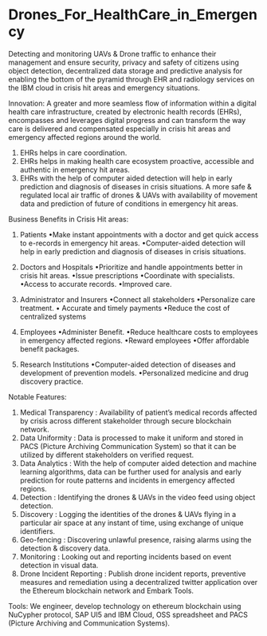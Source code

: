 # Drones_For_HealthCare_in_Emergency
Detecting and monitoring UAVs &amp; Drone traffic to enhance their management and ensure security, privacy and safety of citizens using object detection, decentralized data storage and predictive analysis for enabling the bottom of the pyramid through EHR and radiology services on the IBM cloud in crisis hit areas and emergency situations.

Innovation: A greater and more seamless flow of information within a digital health care infrastructure, created by electronic health records (EHRs), encompasses and leverages digital progress and can transform the way care is delivered and compensated especially in crisis hit areas and emergency affected regions around the world.
1. EHRs helps in care coordination.
2. EHRs helps in making health care ecosystem proactive, accessible and authentic in emergency hit areas.
3. EHRs with the help of computer aided detection will help in early prediction and diagnosis of diseases in crisis situations.
A more safe & regulated local air traffic of drones & UAVs with availability of movement data and prediction of future of conditions in emergency hit areas.

Business Benefits in Crisis Hit areas:
1. Patients
•Make instant appointments with a doctor and get quick access to e-records in emergency hit areas.
•Computer-aided detection will help in early prediction and diagnosis of diseases in crisis situations.

2. Doctors and Hospitals
•Prioritize and handle appointments better in crisis hit areas.
•Issue prescriptions
•Coordinate with specialists.
•Access to accurate records.
•Improved care.

3. Administrator and Insurers
•Connect all stakeholders
•Personalize care treatment.
• Accurate and timely payments
•Reduce the cost of centralized systems

4. Employees
•Administer Benefit.
•Reduce healthcare costs to employees in emergency affected regions.
•Reward employees
•Offer affordable benefit packages.

5. Research Institutions
•Computer-aided detection of diseases and development of prevention models.
•Personalized medicine and drug discovery practice.

Notable Features:
1. Medical Transparency : Availability of patient’s medical records affected by crisis across different stakeholder through secure blockchain network. 
2. Data Uniformity : Data is processed to make it uniform and stored in PACS (Picture Archiving Communication System) so that it can be utilized by different stakeholders on verified request. 
3. Data Analytics : With the help of computer aided detection and machine learning algorithms, data can be further used for analysis and early prediction for route patterns and incidents in emergency affected regions.
4. Detection : Identifying the drones & UAVs in the video feed using object detection.
5. Discovery : Logging the identities of the drones & UAVs flying in a particular air space at any instant of time, using exchange of unique identifiers.
6. Geo-fencing : Discovering unlawful presence, raising alarms using the detection & discovery data.
7. Monitoring : Looking out and reporting incidents based on event detection in visual data.
8. Drone Incident Reporting : Publish drone incident reports, preventive measures and remediation using a decentralized twitter application over the Ethereum blockchain network and Embark Tools.

Tools: We engineer, develop technology on ethereum blockchain using NuCypher protocol, SAP UI5 and IBM Cloud, OSS spreadsheet and PACS (Picture Archiving and Communication Systems). 
